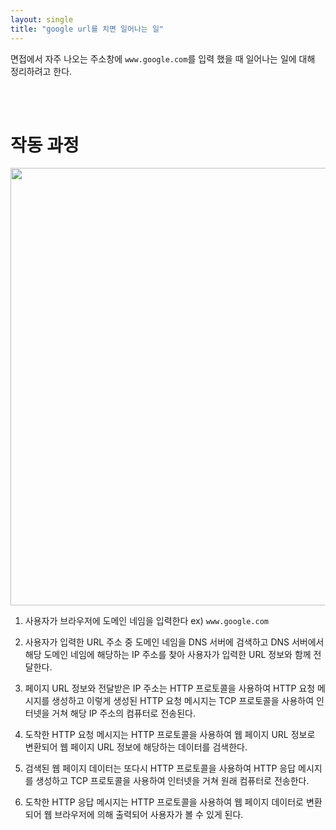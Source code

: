 ```yaml
---
layout: single
title: "google url를 치면 일어나는 일"
---
```


면접에서 자주 나오는 주소창에 `www.google.com`를 입력 했을 때 일어나는 일에 대해 정리하려고 한다.

<br/>
<br/>

# 작동 과정

<img src= "https://user-images.githubusercontent.com/58356031/146907974-c909d7d7-755a-4b36-958d-22ed578ee601.png" width="700">

1. 사용자가 브라우저에 도메인 네임을 입력한다 ex) `www.google.com`

2. 사용자가 입력한 URL 주소 중 도메인 네임을 DNS 서버에 검색하고 DNS 서버에서 해당 도메인 네임에 해당하는 IP 주소를 찾아 사용자가 입력한 URL 정보와 함께 전달한다.

3. 페이지 URL 정보와 전달받은 IP 주소는 HTTP 프로토콜을 사용하여 HTTP 요청 메시지를 생성하고 이렇게 생성된 HTTP 요청 메시지는 TCP 프로토콜을 사용하여 인터넷을 거쳐 해당 IP 주소의 컴퓨터로 전송된다.

4. 도착한 HTTP 요청 메시지는 HTTP 프로토콜을 사용하여 웹 페이지 URL 정보로 변환되어 웹 페이지 URL 정보에 해당하는 데이터를 검색한다.

5. 검색된 웹 페이지 데이터는 또다시 HTTP 프로토콜을 사용하여 HTTP 응답 메시지를 생성하고 TCP 프로토콜을 사용하여 인터넷을 거쳐 원래 컴퓨터로 전송한다.

6. 도착한 HTTP 응답 메시지는 HTTP 프로토콜을 사용하여 웹 페이지 데이터로 변환되어 웹 브라우저에 의해 출력되어 사용자가 볼 수 있게 된다.


